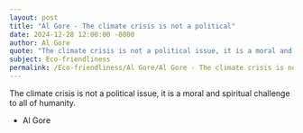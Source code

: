 ```yaml
---
layout: post
title: "Al Gore - The climate crisis is not a political"
date: 2024-12-28 12:00:00 -0000
author: Al Gore
quote: "The climate crisis is not a political issue, it is a moral and spiritual challenge to all of humanity."
subject: Eco-friendliness
permalink: /Eco-friendliness/Al Gore/Al Gore - The climate crisis is not a political
---
```


The climate crisis is not a political issue, it is a moral and spiritual challenge to all of humanity.

- Al Gore
